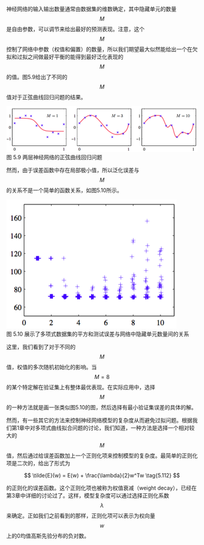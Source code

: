 神经网络的输入输出数量通常由数据集的维数确定，其中隐藏单元的数量$$ M $$是自由参数，可以调节来给出最好的预测表现。注意，这个$$ M $$控制了网络中参数（权值和偏置）的数量，所以我们期望最大似然能给出一个在欠拟和过拟之间做最好平衡的能得到最好泛化表现的$$ M $$的值。图5.9给出了不同的$$ M $$值对于正弦曲线回归问题的结果。    


![图 5-9](images/m_effect.png)      
图 5.9 两层神经网络的正弦曲线回归问题    

然而，由于误差函数中存在局部极小值，所以泛化误差与$$ M $$的关系不是一个简单的函数关系，如图5.10所示。

![图 5-10](images/m_error.png)      
图 5.10 展示了多项式数据集的平方和测试误差与网络中隐藏单元数量间的关系    

这里，我们看到了对于不同的$$ M $$值，权值的多次随机初始化的影响。当$$ M = 8 $$的某个特定解在验证集上有整体最优表现。在实际应用中，选择$$ M $$的一种方法就是画一张类似图5.10的图，然后选择有最小验证集误差的具体的解。    

然而，有一些其它的方法来控制神经网络模型的复杂度从而避免过拟问题。根据我们第1章中对多项式曲线拟合问题的讨论，我们知道，一种方法是选择一个相对较大的$$ M $$值，然后通过给误差函数加上一个正则化项来控制模型的复杂度。最简单的正则化项是二次的，给出了形式为

$$
\tilde{E}(w) = E(w) + \frac{\lambda}{2}w^Tw \tag{5.112}
$$

的正则化的误差函数。这个正则化项也被称为权值衰减（weight decay），已经在第3章中详细的讨论过了。这样，模型复杂度可以通过选择正则化系数$$ \lambda $$来确定。正如我们之前看到的那样，正则化项可以表示为权向量$$ w $$上的0均值高斯先验分布的负对数。
